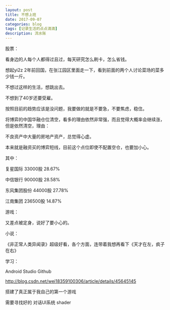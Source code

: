 ```yaml
---
layout: post
title: 不想上班
date: 2017-09-07
categories: blog
tags: [记录生活的点点滴滴]
description: 流水账
---
```


股票：

看身边的人每个人都得过且过，每天研究怎么刷卡，怎么省钱。

想起yi2z 2年前回国，在张江园区里面走一下，看到前面的两个人讨论菜场的菜多少钱一斤。

不想过这样的生活，想跳出去。

不想到了40岁还要受雇。

按照目前的趋势应该是没问题，我要做的就是不要急，不要焦虑，稳住。

将博弈的中国华融仓位清空，看多的理由依然非常强，而且觉得大概率会继续涨，但是依然清空，理由：

不良资产中大量的房地产资产，总觉得心虚。

本来就是融资买的博弈短线，目前这个点位即使不配置空仓，也要加小心。

其中：

复星国际 33000股 28.67%

中信银行 90000股 28.58%

东风集团股份 44000股 27.78%

江南集团 236500股 14.87%

游戏：

又差点被定身，说好了要小心的。

小说：

《非正常人类异闻录》超级好看，各个方面，连带着我想再看下《天才在左，疯子在右》

学习：

Android Studio Github

http://blog.csdn.net/wei18359100306/article/details/45645145

搭建了真正属于我自己的第一个游戏

需要寻找好的 对话UI系统 shader

 















